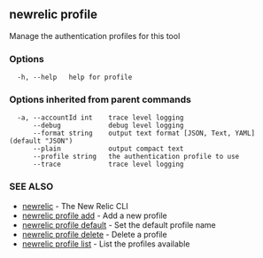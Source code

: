 ## newrelic profile

Manage the authentication profiles for this tool

### Options

```
  -h, --help   help for profile
```

### Options inherited from parent commands

```
  -a, --accountId int    trace level logging
      --debug            debug level logging
      --format string    output text format [JSON, Text, YAML] (default "JSON")
      --plain            output compact text
      --profile string   the authentication profile to use
      --trace            trace level logging
```

### SEE ALSO

* [newrelic](newrelic.md)	 - The New Relic CLI
* [newrelic profile add](newrelic_profile_add.md)	 - Add a new profile
* [newrelic profile default](newrelic_profile_default.md)	 - Set the default profile name
* [newrelic profile delete](newrelic_profile_delete.md)	 - Delete a profile
* [newrelic profile list](newrelic_profile_list.md)	 - List the profiles available

